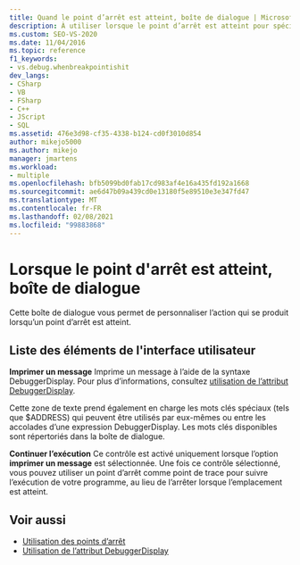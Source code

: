 ```yaml
---
title: Quand le point d’arrêt est atteint, boîte de dialogue | Microsoft Docs
description: À utiliser lorsque le point d’arrêt est atteint pour spécifier une action en cas d’interruption. Vous pouvez spécifier qu’un message soit imprimé et que l’exécution doit se poursuivre ultérieurement.
ms.custom: SEO-VS-2020
ms.date: 11/04/2016
ms.topic: reference
f1_keywords:
- vs.debug.whenbreakpointishit
dev_langs:
- CSharp
- VB
- FSharp
- C++
- JScript
- SQL
ms.assetid: 476e3d98-cf35-4338-b124-cd0f3010d854
author: mikejo5000
ms.author: mikejo
manager: jmartens
ms.workload:
- multiple
ms.openlocfilehash: bfb5099bd0fab17cd983af4e16a435fd192a1668
ms.sourcegitcommit: ae6d47b09a439cd0e13180f5e89510e3e347fd47
ms.translationtype: MT
ms.contentlocale: fr-FR
ms.lasthandoff: 02/08/2021
ms.locfileid: "99883868"
---
```

# <a name="when-breakpoint-is-hit-dialog-box"></a>Lorsque le point d'arrêt est atteint, boîte de dialogue
Cette boîte de dialogue vous permet de personnaliser l’action qui se produit lorsqu’un point d’arrêt est atteint.

## <a name="uielement-list"></a>Liste des éléments de l'interface utilisateur
 **Imprimer un message** Imprime un message à l’aide de la syntaxe DebuggerDisplay. Pour plus d’informations, consultez [utilisation de l’attribut DebuggerDisplay](../debugger/using-the-debuggerdisplay-attribute.md).

 Cette zone de texte prend également en charge les mots clés spéciaux (tels que $ADDRESS) qui peuvent être utilisés par eux-mêmes ou entre les accolades d’une expression DebuggerDisplay. Les mots clés disponibles sont répertoriés dans la boîte de dialogue.

 **Continuer l’exécution** Ce contrôle est activé uniquement lorsque l’option **imprimer un message** est sélectionnée. Une fois ce contrôle sélectionné, vous pouvez utiliser un point d’arrêt comme point de trace pour suivre l’exécution de votre programme, au lieu de l’arrêter lorsque l’emplacement est atteint.

## <a name="see-also"></a>Voir aussi
- [Utilisation des points d’arrêt](../debugger/using-breakpoints.md)
- [Utilisation de l’attribut DebuggerDisplay](../debugger/using-the-debuggerdisplay-attribute.md)